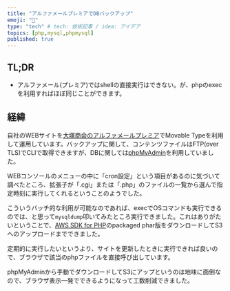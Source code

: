 ```yaml
---
title: "アルファメールプレミアでDBバックアップ"
emoji: "💭"
type: "tech" # tech: 技術記事 / idea: アイデア
topics: [php,mysql,phpmysql]
published: true
---
```


## TL;DR

* アルファメール(プレミア)ではshellの直接実行はできない。が、phpのexecを利用すればほぼ同じことができます。

## 経緯

自社のWEBサイトを[大塚商会のアルファメールプレミア](https://webdirect.tanomail.com/alphamail/mitsumori/course.html)でMovable Typeを利用して運用しています。バックアップに関して、コンテンツファイルはFTP(over TLS)でCLIで取得できますが、DBに関しては[phpMyAdmin](https://www.phpmyadmin.net/)を利用していました。

WEBコンソールのメニューの中に「cron設定」という項目があるのに気づいて調べたところ、拡張子が「.cgi」または「.php」のファイルの一覧から選んで指定時刻に実行してくれるということのようでした。

こういうバッチ的な利用が可能なのであれば、execでOSコマンドも実行できるのでは、と思って`mysqldump`叩いてみたところ実行できました。これはありがたいということで、[AWS SDK for PHP](https://docs.aws.amazon.com/sdk-for-php/v3/developer-guide/getting-started_installation.html)のpackaged phar版をダウンロードしてS3へのアップロードまでできました。

定期的に実行したいというより、サイトを更新したときに実行できれば良いので、ブラウザで該当のphpファイルを直接呼び出しています。

phpMyAdminから手動でダウンロードしてS3にアップというのは地味に面倒なので、ブラウザ表示一発でできるようになって工数削減できました。